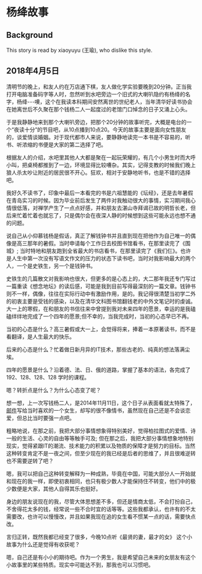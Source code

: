 # 杨绛故事
## Background
This story is read by xiaoyuyu (王瑜), who dislike this style.

## 2018年4月5日
清明节的晚上，和友人约在万店通下棋，友人做化学实验要晚到20分钟。正当我打开电脑准备码字等人时，忽然听到水吧旁边一个旧式的大喇叭隐约有杨绛的名字，杨绛---噢，这个在我读本科期间安然离世的世纪老人，当年清华好读书协会在她离世后不久聚在那个钱杨二人一起度过的老馆门口悼念的日子又涌上心头。

于是我静静地来到那个大喇叭旁边，把那个20分钟的故事听完，大概是电台的一个“夜读十分”的节目吧，从10点播到10点20。今天的故事主要是面向女性朋友的，谈爱情谈婚姻。对于现代都市人来说，要静静地读完一本书是不容易的，听书、听浓缩的书便是大家的第二选择了吧。

根据友人的介绍，水吧里其他人大都是聚在一起玩荣耀的，有几个小男生时而大呼小叫，把桌椅都推到了一边，环境显得比较嘈杂。其实，记得支教的时候我们晚上狼人杀太吵让附近的居民很不开心。狂欢，相对于安静地听书，也是不错的选择吧。

我好久不读书了，印象中最后一本看完的书是六祖慧能的《坛经》，还是去年暑假在青岛实习的时候。因为毕业前后发生了两件对我触动很大的事情，实习期间我心情很低落，对禅学产生了一点点好感，并和朋友去湛山寺拜谒已故的明哲长老，但后来忙着忙着也就忘了，只是偶尔会在夜深人静的时候想到这些可能永远也想不通的问题。

说自己从小仰慕钱杨是假话，真正了解钱钟书并且直到现在把他作为自己唯一的偶像是高三那年的暑假。当时申请每个工作日去校图书馆看书，在那里读完了《围城》; 当时特地和朋友跑到全省最大的书店看书，在那里读完了《我们仨》。也许是人生中第一次没有写语文作文的压力的状态下读书吧，当时对我影响最大的两个人，一个是史铁生，另一个是钱钟书。

史铁生的几篇散文对我影响也很大，但更多的是心态上的，大二那年我还专门写过一篇重读《想念地坛》的读后感，可能是我到目前写得最深刻的一篇文章。钱钟书则不一样，偶像，往往在实际行动中有激励作用，是的。我记得很清楚当初学二外的初衷主要是受钱的感染，以及在清华文科图书馆翻钱老的中外文笔记时的虔诚。大一上的寒假，在和朋友的书信往来中曾提到我对未来四年的愿景，幸运的是我磕磕绊绊地完成了一个四年的愿景;但不幸的，当我完成时，当初的心态早已不再。

当初的心态是什么？高三暑假或大一上，会觉得将来，捧着一本原著读书，而不是看翻译，是人生最大的快乐。

后来的心态是什么？忙着做日新月异的IT技术，那些古老的、纯真的想法落满尘埃。

四年的愿景是什么？沿着德、法、日、俄的道路，掌握了基本的语法，各完成了 192、128、128、128 学时的课程。

嗯？转折点是什么？为什么心态变了呢？

想一想，上一次写钱杨二人，是2014年11月11日，这个日子从表面看就太特殊了，[邮件](../2014/my_love_view.html)写给当时喜欢的一个女生，却写的很不像情书，虽然现在自己还是不会谈恋爱，但总比当时要强一点吧。

粗略地说，在那之前，我把大部分事情想象得特别美好，觉得柏拉图式的爱情、诗一般的生活、心灵的自由等等触手可及; 但在那之后，我把大部分事情想象地特别现实，觉得紧跟IT的潮流、技术能力的积累以及物质的保障才是努力的目标。当然这种转变肯定不是一夜之间，但至少现在的我已经是后者的思维了，并且很难逆转也不需要逆转了吧？

嗯，我可以把自己这种转变解释为一种成熟，毕竟在中国，可能大部分人一开始就和现在的我一样，即使初衷相同，也只有极少数人才能保持住不转变，他们中的极少数便是大家，其他人自得其乐也挺好。

身边的朋友说现在的我，尽管大体思想差不多，但还是情商太低，不会打扮自己，不舍得花太多的钱，经常说一些不合时宜的话等等。这些我都承认，也许有的不太需要改，也许可以慢慢改，并且如果我现在追的女生看不惯某一点的话，需要快点改。

言归正转，既然我都已经变了很多，今晚10点听《最贤的妻，最才的女》 这个小故事为什么还是觉得有收获呢？ 

嗯，自己还是有小小的期待吧。作为一个男生，我是希望自己未来的女朋友有这个小故事里的某些特质。现实中可能达不到，那我也可以习惯吧。

